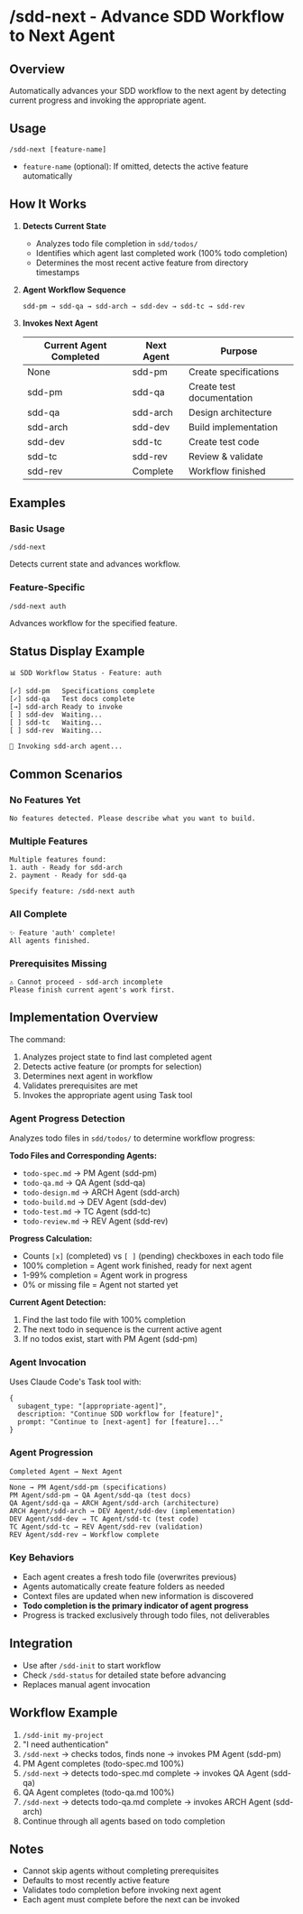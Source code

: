 # /sdd-next - Advance SDD Workflow to Next Agent

## Overview

Automatically advances your SDD workflow to the next agent by detecting current progress and invoking the appropriate agent.

## Usage

```
/sdd-next [feature-name]
```

- `feature-name` (optional): If omitted, detects the active feature automatically

## How It Works

1. **Detects Current State**
   - Analyzes todo file completion in `sdd/todos/`
   - Identifies which agent last completed work (100% todo completion)
   - Determines the most recent active feature from directory timestamps

2. **Agent Workflow Sequence**
   ```
   sdd-pm → sdd-qa → sdd-arch → sdd-dev → sdd-tc → sdd-rev
   ```

3. **Invokes Next Agent**

   | Current Agent Completed | Next Agent | Purpose |
   |------------------------|------------|---------|
   | None | sdd-pm | Create specifications |
   | sdd-pm | sdd-qa | Create test documentation |
   | sdd-qa | sdd-arch | Design architecture |
   | sdd-arch | sdd-dev | Build implementation |
   | sdd-dev | sdd-tc | Create test code |
   | sdd-tc | sdd-rev | Review & validate |
   | sdd-rev | Complete | Workflow finished |

## Examples

### Basic Usage
```
/sdd-next
```
Detects current state and advances workflow.

### Feature-Specific
```
/sdd-next auth
```
Advances workflow for the specified feature.

## Status Display Example
```
📊 SDD Workflow Status - Feature: auth

[✓] sdd-pm   Specifications complete
[✓] sdd-qa   Test docs complete
[→] sdd-arch Ready to invoke
[ ] sdd-dev  Waiting...
[ ] sdd-tc   Waiting...
[ ] sdd-rev  Waiting...

🚀 Invoking sdd-arch agent...
```

## Common Scenarios

### No Features Yet
```
No features detected. Please describe what you want to build.
```

### Multiple Features
```
Multiple features found:
1. auth - Ready for sdd-arch
2. payment - Ready for sdd-qa

Specify feature: /sdd-next auth
```

### All Complete
```
✨ Feature 'auth' complete!
All agents finished.
```

### Prerequisites Missing
```
⚠️ Cannot proceed - sdd-arch incomplete
Please finish current agent's work first.
```

## Implementation Overview

The command:
1. Analyzes project state to find last completed agent
2. Detects active feature (or prompts for selection)
3. Determines next agent in workflow
4. Validates prerequisites are met
5. Invokes the appropriate agent using Task tool

### Agent Progress Detection
Analyzes todo files in `sdd/todos/` to determine workflow progress:

**Todo Files and Corresponding Agents:**
- `todo-spec.md` → PM Agent (sdd-pm)
- `todo-qa.md` → QA Agent (sdd-qa)  
- `todo-design.md` → ARCH Agent (sdd-arch)
- `todo-build.md` → DEV Agent (sdd-dev)
- `todo-test.md` → TC Agent (sdd-tc)
- `todo-review.md` → REV Agent (sdd-rev)

**Progress Calculation:**
- Counts `[x]` (completed) vs `[ ]` (pending) checkboxes in each todo file
- 100% completion = Agent work finished, ready for next agent
- 1-99% completion = Agent work in progress
- 0% or missing file = Agent not started yet

**Current Agent Detection:**
1. Find the last todo file with 100% completion
2. The next todo in sequence is the current active agent
3. If no todos exist, start with PM Agent (sdd-pm)

### Agent Invocation
Uses Claude Code's Task tool with:
```
{
  subagent_type: "[appropriate-agent]",
  description: "Continue SDD workflow for [feature]",
  prompt: "Continue to [next-agent] for [feature]..."
}
```

### Agent Progression
```
Completed Agent → Next Agent
───────────────────────────
None → PM Agent/sdd-pm (specifications)
PM Agent/sdd-pm → QA Agent/sdd-qa (test docs)
QA Agent/sdd-qa → ARCH Agent/sdd-arch (architecture)
ARCH Agent/sdd-arch → DEV Agent/sdd-dev (implementation)
DEV Agent/sdd-dev → TC Agent/sdd-tc (test code)
TC Agent/sdd-tc → REV Agent/sdd-rev (validation)
REV Agent/sdd-rev → Workflow complete
```

### Key Behaviors
- Each agent creates a fresh todo file (overwrites previous)
- Agents automatically create feature folders as needed
- Context files are updated when new information is discovered
- **Todo completion is the primary indicator of agent progress**
- Progress is tracked exclusively through todo files, not deliverables

## Integration

- Use after `/sdd-init` to start workflow
- Check `/sdd-status` for detailed state before advancing
- Replaces manual agent invocation

## Workflow Example

1. `/sdd-init my-project`
2. "I need authentication"
3. `/sdd-next` → checks todos, finds none → invokes PM Agent (sdd-pm)
4. PM Agent completes (todo-spec.md 100%)
5. `/sdd-next` → detects todo-spec.md complete → invokes QA Agent (sdd-qa)
6. QA Agent completes (todo-qa.md 100%)
7. `/sdd-next` → detects todo-qa.md complete → invokes ARCH Agent (sdd-arch)
8. Continue through all agents based on todo completion

## Notes

- Cannot skip agents without completing prerequisites
- Defaults to most recently active feature
- Validates todo completion before invoking next agent
- Each agent must complete before the next can be invoked